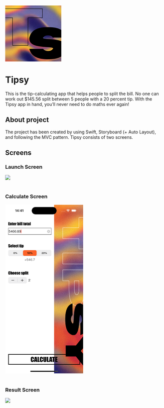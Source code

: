 ![App Banner](Tipsy/Assets.xcassets/AppIcon.appiconset/180.png)

#  Tipsy

This is the tip-calculating app that helps people to split the bill. No one can work out $145.56 split between 5 people with a 20 percent tip. With the Tipsy app in hand, you’ll never need to do maths ever again!


## About project

The project has been created by using Swift, Storyboard (+ Auto Layout), and following the MVC pattern. Tipsy consists of two screens.


## Screens

### Launch Screen
<img src="Tipsy/Assets.xcassets/LaunchScreen_t.imageset/LaunchScreen_t.png" width="250" />
<br/><br/>

### Calculate Screen
<img src="Tipsy/Assets.xcassets/CalculateScreen_t.imageset/CalculateScreen_t.png" width="250" />
<br/><br/>

### Result Screen
<img src="Tipsy/Assets.xcassets/ResultScreen_t.imageset/ResultScreen_t.png" width="250" />
  
